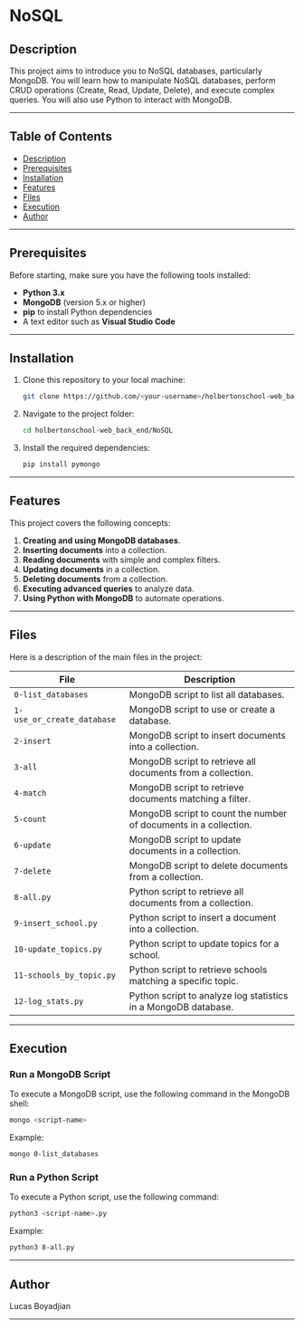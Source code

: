 # NoSQL

## Description
This project aims to introduce you to NoSQL databases, particularly MongoDB. You will learn how to manipulate NoSQL databases, perform CRUD operations (Create, Read, Update, Delete), and execute complex queries. You will also use Python to interact with MongoDB.

---

## Table of Contents
- [Description](#description)
- [Prerequisites](#prerequisites)
- [Installation](#installation)
- [Features](#features)
- [Files](#files)
- [Execution](#execution)
- [Author](#author)

---

## Prerequisites
Before starting, make sure you have the following tools installed:
- **Python 3.x**
- **MongoDB** (version 5.x or higher)
- **pip** to install Python dependencies
- A text editor such as **Visual Studio Code**

---

## Installation
1. Clone this repository to your local machine:
   ```bash
   git clone https://github.com/<your-username>/holbertonschool-web_back_end.git
   ```
2. Navigate to the project folder:
   ```bash
   cd holbertonschool-web_back_end/NoSQL
   ```
3. Install the required dependencies:
   ```bash
   pip install pymongo
   ```

---

## Features
This project covers the following concepts:
1. **Creating and using MongoDB databases**.
2. **Inserting documents** into a collection.
3. **Reading documents** with simple and complex filters.
4. **Updating documents** in a collection.
5. **Deleting documents** from a collection.
6. **Executing advanced queries** to analyze data.
7. **Using Python with MongoDB** to automate operations.

---

## Files
Here is a description of the main files in the project:

| File                           | Description                                                                 |
|--------------------------------|-----------------------------------------------------------------------------|
| `0-list_databases`             | MongoDB script to list all databases.                                       |
| `1-use_or_create_database`     | MongoDB script to use or create a database.                                 |
| `2-insert`                     | MongoDB script to insert documents into a collection.                       |
| `3-all`                        | MongoDB script to retrieve all documents from a collection.                 |
| `4-match`                      | MongoDB script to retrieve documents matching a filter.                     |
| `5-count`                      | MongoDB script to count the number of documents in a collection.            |
| `6-update`                     | MongoDB script to update documents in a collection.                         |
| `7-delete`                     | MongoDB script to delete documents from a collection.                       |
| `8-all.py`                     | Python script to retrieve all documents from a collection.                  |
| `9-insert_school.py`           | Python script to insert a document into a collection.                       |
| `10-update_topics.py`          | Python script to update topics for a school.                                |
| `11-schools_by_topic.py`       | Python script to retrieve schools matching a specific topic.                |
| `12-log_stats.py`              | Python script to analyze log statistics in a MongoDB database.              |

---

## Execution
### **Run a MongoDB Script**
To execute a MongoDB script, use the following command in the MongoDB shell:
```bash
mongo <script-name>
```

Example:
```bash
mongo 0-list_databases
```

### **Run a Python Script**
To execute a Python script, use the following command:
```bash
python3 <script-name>.py
```

Example:
```bash
python3 8-all.py
```

---

## Author
Lucas Boyadjian

---
```